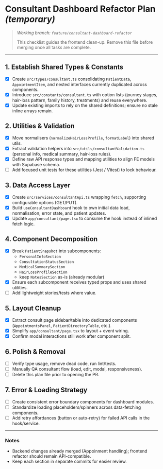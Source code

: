 # Consultant Dashboard Refactor Plan _(temporary)_

> _Working branch: `feature/consultant-dashboard-refactor`_
>
> This checklist guides the frontend clean-up. Remove this file before merging once all tasks are complete.

---

## 1. Establish Shared Types & Constants
- [x] Create `src/types/consultant.ts` consolidating `PatientData`, `AppointmentItem`, and nested interfaces currently duplicated across components.
- [x] Introduce `src/constants/consultant.ts` with option lists (journey stages, hair-loss pattern, family history, treatments) and reuse everywhere.
- [x] Update existing imports to rely on the shared definitions; ensure no stale inline arrays remain.

## 2. Utilities & Validation
- [x] Move normalisers (`normalizeHairLossProfile`, `formatLabel`) into shared utils.
- [x] Extract validation helpers into `src/utils/consultantValidation.ts` (personal info, medical summary, hair-loss rules).
- [x] Define raw API response types and mapping utilities to align FE models with Supabase schema.
- [ ] Add focused unit tests for these utilities (Jest / Vitest) to lock behaviour.

## 3. Data Access Layer
- [x] Create `src/services/consultantApi.ts` wrapping `fetch`, supporting configurable options (GET/PUT).
- [x] Build `useConsultantDashboard` hook to own initial data load, normalisation, error state, and patient updates.
- [x] Update `app/consultant/page.tsx` to consume the hook instead of inlined fetch logic.

## 4. Component Decomposition
- [x] Break `PatientSnapshot` into subcomponents:
  - `PersonalInfoSection`
  - `ConsultationStatusSection`
  - `MedicalSummarySection`
  - `HairLossProfileSection`
  - keep `NotesSection` as-is (already modular)
- [x] Ensure each subcomponent receives typed props and uses shared utilities.
- [ ] Add lightweight stories/tests where value.

## 5. Layout Cleanup
- [x] Extract consult page sidebar/table into dedicated components (`AppointmentsPanel`, `PatientDirectoryTable`, etc.).
- [x] Simplify `app/consultant/page.tsx` to layout + event wiring.
- [x] Confirm modal interactions still work after component split.

## 6. Polish & Removal
- [ ] Verify type usage, remove dead code, run lint/tests.
- [ ] Manually QA consultant flow (load, edit, modal, responsiveness).
- [ ] Delete this                   plan file prior to opening the PR.

## 7. Error & Loading Strategy
- [ ] Create consistent error boundary components for dashboard modules.
- [ ] Standardize loading placeholders/spinners across data-fetching components.
- [ ] Add retry affordances (button or auto-retry) for failed API calls in the hook/service.

---

### Notes
- Backend changes already merged (Appoinment handling); frontend refactor should remain API-compatible.
- Keep each section in separate commits for easier review.

